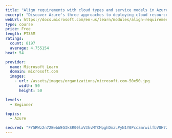 ```yaml
---
title: "Align requirements with cloud types and service models in Azure"
excerpt: "Discover Azure's three approaches to deploying cloud resources -- public, private, and hybrid -- and learn the difference each makes in your Azure services."
webUrl: https://docs.microsoft.com/en-us/learn/modules/align-requirements-in-azure/
type: course
price: Free
length: PT35M
ratings:
  count: 8197
  average: 4.755154
heat: 54

provider:
  name: Microsoft Learn
  domain: microsoft.com
  images:
    - url: /assets/images/organizations/microsoft.com-50x50.jpg
      width: 50
      height: 50

levels:
  - Beginner

topics:
  - Azure

secured: "FY5RWz2n72BwbWEGIkSR00lxV3hvMTCMpghDmaLPyN1Y0PcczmrwilfbV8H7zk7nfUIedl6jSnmPGliW/o3waFrDHSAlSmMEnlAYe0m8cEMA8V9O9iRg2CK6dTa3rQ+ChBtQiJl4V6YlFkmHeEtQhI5dj8jyity+Qht1x3C/ioLwI7mt6Vq9q1sYbM2ffChOaYmMIFEObkckPlO0fusGpSDaRfQeKSpBew9JcQnXG0m5gWLISZmb0w34qXqhxMxUu8+bn239pBmwuYEQugFVutsDoIFzVhNwK3RK+5P/WZGXXWFtqzfZ4CHz96g6Scg4nA1b94KKXr+YZ/JZkNuAwKiYI6ySROo2Ujesz636mtlbtWUOQcppgJBH86Fcd0DOMnATjhKToP4AUQFTFtV1PcoRRrDwtEreX++3+f8EErg=;OeIMcLA1f20LobbciqE0wQ=="
---
```


